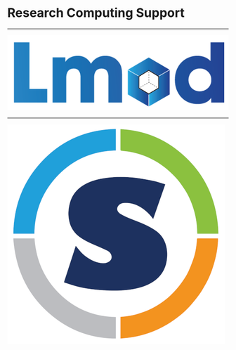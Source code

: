 # Research Computing Support

----

![Image of lmod logo](images/lmod.png)

----

![Image of Singularity logo](images/singularity.png)
